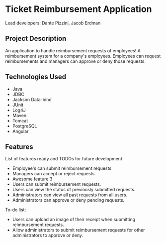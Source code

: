 # Ticket Reimbursement Application
Lead developers: Dante Pizzini, Jacob Erdman

## Project Description

An application to handle reimbursement requests of employees!
A reimbursement system for a company's employees. Employees can request reimbursements and managers can approve or deny those requests.

## Technologies Used

* Java
* JDBC
* Jackson Data-bind
* JUnit
* Log4J
* Maven
* Tomcat
* PostgreSQL
* Angular

## Features

List of features ready and TODOs for future development
* Employee's can submit reimbursement requests
* Managers can accept or reject requests.
* Awesome feature 3
* Users can submit reimbursement requests.
* Users can view the status of previously submitted requests.
* Administrators can view all past requests from all users.
* Administrators can approve or deny pending requests.

To-do list:
* Users can upload an image of their receipt when submitting reimbursement requests.
* Allow administrators to submit reimbursement requests for other administrators to approve or deny.
